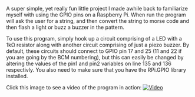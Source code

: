 A super simple, yet really fun little project I made awhile back to familiarize myself with using the GPIO pins on a Raspberry Pi. When run the program will ask the user for a string, and then convert the string to morse code and then flash a light or buzz a buzzer in the pattern.

To use this program, simply hook up a circuit comprising of a LED with a 1kΩ resistor along with another circuit comprising of just a piezo buzzer. By default, these circuits should connect to GPIO pin 17 and 25 (11 and 22 if you are going by the BCM numbering), but this can easily be changed by altering the values of the pin1 and pin2 variables on line 135 and 136 respectivly. You also need to make sure that you have the RPi.GPIO library installed.

Click this image to see a video of the program in action:
[![Video](https://img.youtube.com/vi/YOUTUBE_VIDEO_ID_HERE/0.jpg)](https://www.youtube.com/watch?v=u2toeC-oG1M)
